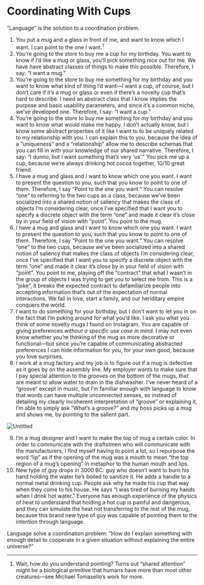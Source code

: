 # Coordinating With Cups

“Language” is the solution to a coordination problem. 

1. You put a mug and a glass in front of me, and want to know which I want. I can point to the one I want.$^1$
2. You’re going to the store to buy me a cup for my birthday. You want to know if I’d like a mug or glass, you’ll pick something nice out for me. We have have abstract classes of things to make this possible. Therefore, I say: “I want a mug.”
3. You’re going to the store to buy me something for my birthday and you want to know what kind of thing I’d want—I want a cup, of course, but I don’t care if it’s a mug or glass or even if there’s a novelty cup that’s hard to describe. I need an abstract class that I know implies the purpose and basic usability parameters, and since it’s a common niche, we’ve developed one. Therefore, I say: “I want a cup.”
4. You’re going to the store to buy me something for my birthday and you want to know what would make me happy. I don’t actually know, but I know some abstract properties of it like I want to to be uniquely related to my relationship with you. I can explain this to you, because the idea of a “uniqueness” and a “relationship” allow me to describe schemas that you can fill in with your knowledge of our shared narrative. Therefore, I say: “I dunno, but I want something that’s very ‘us’.” 
You pick me up a cup, because we’re always drinking hot cocoa together, 10/10 great friend.
5. *I* have a mug and glass and I want to know which one you want. I want to present the question to you, such that you know to point to one of them. Therefore, I say “Point to the one you want.” 
You can resolve “one” to referring to the two cups as a class, because we’ve been socialized into a shared notion of saliency that makes the class of objects I’m considering clear, once I’ve specified that I want you to specify a discrete object with the term “one” and made it clear it’s close by in your field of vision with “point”.
You point to the mug.
6. *I* have a mug and glass and I want to know which one you want. I want to present the question to you, such that you know to point to one of them. Therefore, I say “Point to the one you want.” 
You can resolve “one” to the two cups, because we’ve been socialized into a shared notion of saliency that makes the class of objects I’m considering clear, once I’ve specified that I want you to specify a discrete object with the term “one” and made it clear it’s close by in your field of vision with “point”.
You point to me, playing off the “contract” that what I wasn’t in the group of objects I was trying to get you to select me from. This is a “joke”, it breaks the expected contract to defamiliarize people into accepting information that’s out of the expectation of normal interactions.
We fall in love, start a family, and our heriditary empire conquers the world.
7. *I* want to do something for your birthday, but I don’t want to let you in on the fact that I’m poking around for what you’d like. I ask you what you think of some novelty mugs I found on Instagram. You are capable of giving preferences *without a specific use case in mind.* I may not even know whether you’re thinking of the mug as more decorative or functional—but since you’re capable of communicating abstracted preferences I can hide information for you, for your own good, because you love surprises.
8. *I* work at a mug factory and my job is to figure out if a mug is defective as it goes by on the assembly line. My employer wants to make sure that I pay special attention to the *grooves* on the bottom of the mugs, that are meant to allow water to drain in the dishwasher. I’ve never heard of a “groove” except in music, but I’m familiar enough with language to know that words can have multiple unconnected senses, so instead of detailing my clearly incoherent interpretation of “groove” or explaining it, I’m able to simply ask “What’s a groove?” and my boss picks up a mug and shows me, by pointing to the salient part.
    
![Untitled](./assets/22-03-31/)
    
9. I’m a mug designer and I want to make the top of mug a certain color. In order to communicate with the draftstmen who will communicate with the manufacturers, I find myself having to point a lot, so I repurpose the word “lip” as if the opening of the mug was a mouth to mean “the top region of a mug’s opening” in metaphor to the human mouth and lips.
10. New type of guy drops in 3000 BC: guy who doesn’t want to burn his hand holding the water he’s boiled to sanitize it. He adds a handle to a normal metal drinking cup. People ask why he made his cup that way when they come to his house. He says “I was tired of burning my hands when I drink hot water.” Everyone has enough experience of the physics of heat to understand that holding a hot cup is painful and dangerous, and they can simulate the heat not transferring to the rest of the mug, because this brand new type of guy was capable of pointing them to the intention through language.

Language solve a coordination problem: “How do I explain something with enough detail to cooperate in a given situation without explaining the entire universe?”

---

1. Wait, how do you understand pointing? Turns out “shared attention” might be a biological primitive that humans have more than most other creatures—see Michael Tomasello’s work for more.
